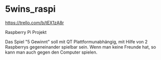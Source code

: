 # 5wins_raspi

https://trello.com/b/tEX1zA8r

Raspberry Pi Projekt

Das Spiel "5 Gewinnt" soll mit QT Plattformunabhängig, mit Hilfe von 2 Raspberrys gegeneinander spielbar sein. Wenn man keine Freunde hat, so kann man auch gegen den Computer spielen. 

